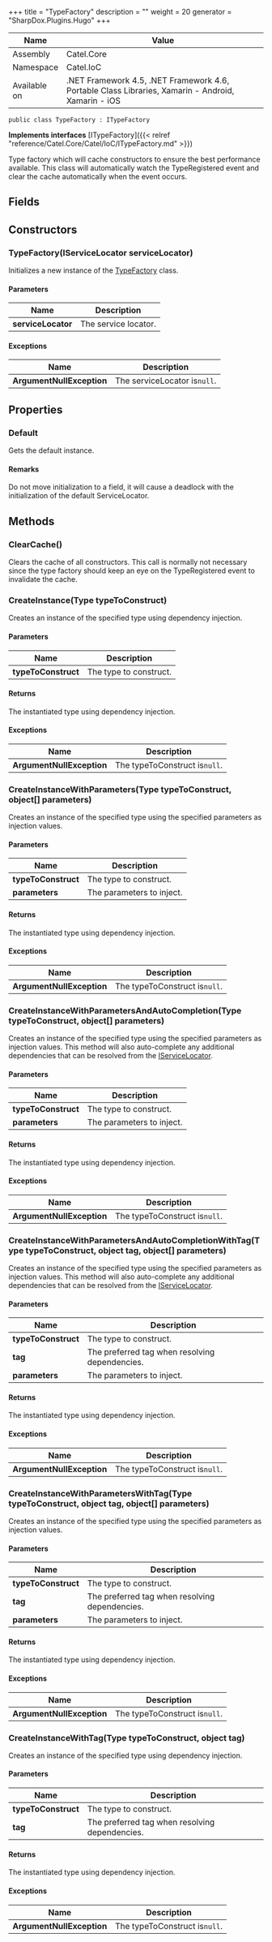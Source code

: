 

+++
title = "TypeFactory" 
description = ""
weight = 20
generator = "SharpDox.Plugins.Hugo"
+++

Name|Value
---|---
Assembly|Catel.Core
Namespace|Catel.IoC
Available on|.NET Framework 4.5, .NET Framework 4.6, Portable Class Libraries, Xamarin - Android, Xamarin - iOS

```
public class TypeFactory : ITypeFactory
```

**Implements interfaces**
[ITypeFactory]({{< relref "reference/Catel.Core/Catel/IoC/ITypeFactory.md" >}})

Type factory which will cache constructors to ensure the best performance available. This class will automatically watch the TypeRegistered event and clear the cache automatically when the event occurs.

## Fields

## Constructors

### TypeFactory(IServiceLocator serviceLocator)

Initializes a new instance of the [TypeFactory](#) class.

#### Parameters

Name|Description
---|---
**serviceLocator**|The service locator.

#### Exceptions

Name|Description
---|---
**ArgumentNullException**|The serviceLocator is`null`.

## Properties

### Default

Gets the default instance.

#### Remarks

Do not move initialization to a field, it will cause a deadlock with the initialization of the default ServiceLocator.

## Methods

### ClearCache()

Clears the cache of all constructors. This call is normally not necessary since the type factory should keep an eye on the TypeRegistered event to invalidate the cache.

### CreateInstance(Type typeToConstruct)

Creates an instance of the specified type using dependency injection.

#### Parameters

Name|Description
---|---
**typeToConstruct**|The type to construct.

#### Returns

The instantiated type using dependency injection.

#### Exceptions

Name|Description
---|---
**ArgumentNullException**|The typeToConstruct is`null`.

### CreateInstanceWithParameters(Type typeToConstruct, object[] parameters)

Creates an instance of the specified type using the specified parameters as injection values.

#### Parameters

Name|Description
---|---
**typeToConstruct**|The type to construct.
**parameters**|The parameters to inject.

#### Returns

The instantiated type using dependency injection.

#### Exceptions

Name|Description
---|---
**ArgumentNullException**|The typeToConstruct is`null`.

### CreateInstanceWithParametersAndAutoCompletion(Type typeToConstruct, object[] parameters)

Creates an instance of the specified type using the specified parameters as injection values. This method will also auto-complete any additional dependencies that can be resolved from the [IServiceLocator](#).

#### Parameters

Name|Description
---|---
**typeToConstruct**|The type to construct.
**parameters**|The parameters to inject.

#### Returns

The instantiated type using dependency injection.

#### Exceptions

Name|Description
---|---
**ArgumentNullException**|The typeToConstruct is`null`.

### CreateInstanceWithParametersAndAutoCompletionWithTag(Type typeToConstruct, object tag, object[] parameters)

Creates an instance of the specified type using the specified parameters as injection values. This method will also auto-complete any additional dependencies that can be resolved from the [IServiceLocator](#).

#### Parameters

Name|Description
---|---
**typeToConstruct**|The type to construct.
**tag**|The preferred tag when resolving dependencies.
**parameters**|The parameters to inject.

#### Returns

The instantiated type using dependency injection.

#### Exceptions

Name|Description
---|---
**ArgumentNullException**|The typeToConstruct is`null`.

### CreateInstanceWithParametersWithTag(Type typeToConstruct, object tag, object[] parameters)

Creates an instance of the specified type using the specified parameters as injection values.

#### Parameters

Name|Description
---|---
**typeToConstruct**|The type to construct.
**tag**|The preferred tag when resolving dependencies.
**parameters**|The parameters to inject.

#### Returns

The instantiated type using dependency injection.

#### Exceptions

Name|Description
---|---
**ArgumentNullException**|The typeToConstruct is`null`.

### CreateInstanceWithTag(Type typeToConstruct, object tag)

Creates an instance of the specified type using dependency injection.

#### Parameters

Name|Description
---|---
**typeToConstruct**|The type to construct.
**tag**|The preferred tag when resolving dependencies.

#### Returns

The instantiated type using dependency injection.

#### Exceptions

Name|Description
---|---
**ArgumentNullException**|The typeToConstruct is`null`.

